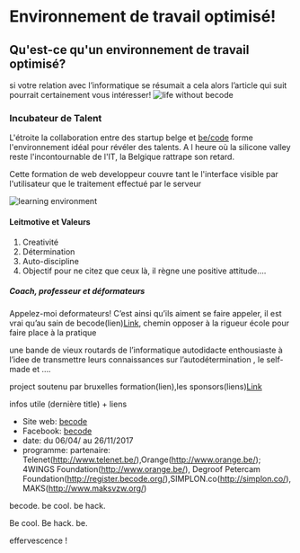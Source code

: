 # Environnement de travail optimisé!


## Qu'est-ce qu'un environnement de travail optimisé?

si votre relation avec l’informatique se résumait a cela alors l’article qui suit pourrait certainement vous intéresser!
![life without becode](http://reactiongifs.me/wp-content/uploads/2014/06/it-crowd-maurice-moss-frustration-fuck-this.gif)



### Incubateur de Talent
L'étroite la collaboration entre des startup belge et [be/code](http://register.becode.org) forme l'environnement idéal pour révéler des talents. 
A l heure où la silicone valley reste l'incontournable de l'IT, la Belgique rattrape son retard.

Cette formation de web developpeur couvre tant le l'interface visible par l'utilisateur que le traitement effectué par le serveur

![learning environment](http://i.huffpost.com/gen/2727034/images/o-TECHNOLOGY-COMPUTERS-STUDENTS-facebook.jpg)

#### Leitmotive et Valeurs
1. Creativité
2. Détermination
3. Auto-discipline
4. Objectif
pour ne citez que ceux là, il règne une positive attitude….


##### Coach, professeur et déformateurs
Appelez-moi deformateurs! C’est ainsi qu’ils aiment se faire appeler, il est vrai qu’au sain de becode(lien)[Link](http://a.com), chemin opposer à la rigueur école pour faire place à la pratique 

une bande de vieux routards de l’informatique autodidacte enthousiaste à l’idee
de transmettre leurs connaissances sur l’autodétermination , le self-made et ….


project soutenu par bruxelles formation(lien),les sponsors(liens)[Link](http://a.com)


infos utile (dernière title) + liens

* Site web: [becode](http://register.becode.org)
* Facebook: [becode](http://register.becode.org)
* date: du 06/04/ au 26/11/2017  
* programme:
  partenaire: Telenet(http://www.telenet.be/),Orange(http://www.orange.be/); 4WINGS Foundation(http://www.orange.be/), Degroof Petercam Foundation(http://register.becode.org/),SIMPLON.co(http://simplon.co/), MAKS(http://www.maksvzw.org/)
 
becode. be cool. be hack.

Be cool. Be hack. be</code>. 

effervescence !

